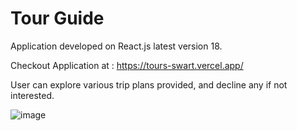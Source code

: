 # Tour Guide

Application developed on React.js latest version 18.

Checkout Application at : https://tours-swart.vercel.app/

User can explore various trip plans provided, and decline any if not interested.

![image](https://user-images.githubusercontent.com/107784718/182147840-4a3c2f81-9380-41b2-aeb0-ef878ba9f90c.png)
